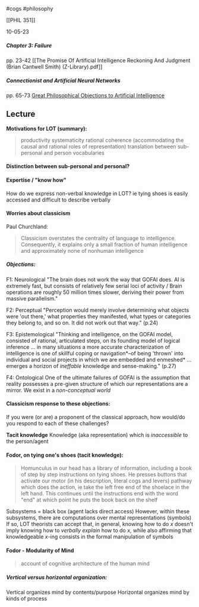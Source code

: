 #cogs 
#philosophy 

[[PHIL 351]]

10-05-23
##### Chapter 3: Failure
pp. 23-42 [[The Promise Of Artificial Intelligence Reckoning And Judgment (Brian Cantwell Smith) (Z-Library).pdf]]
##### Connectionist and Artificial Neural Networks
pp. 65-73 [Great Philosophical Objections to Artificial Intelligence](https://gw2jh3xr2c.search.serialssolutions.com/?genre=eBooks&title=Great%20Philosophical%20Objections%20to%20Artificial%20Intelligence&aulast=&aufirst=&date=2021) 

## Lecture
**Motivations for LOT (summary):**
> productivity
> systematicity
> rational coherence (accommodating  the causal and rational roles of representation)
> translation between sub-personal and person vocabularies

#### Distinction between sub-personal and personal? 
#### Expertise / "know how"
How do we express non-verbal knowledge in LOT? ie tying shoes is easily accessed and difficult to describe verbally
#### Worries about classicism
Paul Churchland: 
> Classicism overstates the centrality of language to intelligence. Consequently, it explains only a small fraction of human intelligence and approximately none of nonhuman intelligence

##### Objections: 
F1: Neurological 
	"The brain does not work the way that GOFAI does. AI is extremely fast, but consists of relatively few serial loci of activity / Brain operations are roughly 50 million times slower, deriving their power from massive parallelism."

F2: Perceptual 
	"Perception would merely involve determining what objects were 'out there,' what properties they manifested, what types or categories they belong to, and so on. It did not work out that way." (p.24)

F3: Epistemological
	"Thinking and intelligence, on the GOFAI model, consisted of rational, articulated steps, on its founding model of logical inference ... in many situations a more accurate characterization of intelligence is one of skillful coping or navigation*–of being 'thrown' into individual and social projects in which we are embedded and enmeshed* ... emerges a horizon of *ineffable* knowledge and sense-making." (p.27)

F4: Ontological
	One of the ultimate failures of GOFAI is the assumption that reality possesses a pre-given structure of which our representations are a mirror. We exist in a *non-conceptual world*

#### Classicism response to these objections:
If you were (or are) a proponent of the classical approach, how would/do you respond to each of these challenges?

**Tacit knowledge**
Knowledge (aka representation) which is *inaccessible* to the person/agent 

#### Fodor, on tying one's shoes (tacit knowledge): 
> Homunculus in our head has a library of information, including a book of step by step instructions on tying shoes. He presses buttons that activate our motor (in his description, literal cogs and levers) pathway which does the action, ie take the left free end of the shoelace in the left hand. This continues until the instructions end with the word "end" at which point he puts the book back on the shelf

Subsystems = black box (agent lacks direct access)
However, within these subsystems, there are computations over mental representations (symbols)
	If so, LOT theorists can accept that, in general, knowing how to do *x* doesn't imply knowing how to *verbally explain* how to do *x*, while also affirming that knowledgeable *x*-ing consists in the formal manipulation of symbols
#### Fodor - Modularity of Mind
> account of cognitive architecture of the human mind

##### Vertical versus horizontal organization:
Vertical organizes mind by contents/purpose
Horizontal organizes mind by kinds of process